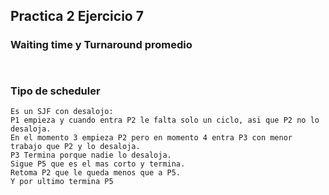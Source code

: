 ## Practica 2 Ejercicio 7

### Waiting time y Turnaround promedio
```


```

### Tipo de scheduler

``` 
Es un SJF con desalojo:
P1 empieza y cuando entra P2 le falta solo un ciclo, asi que P2 no lo desaloja.
En el momento 3 empieza P2 pero en momento 4 entra P3 con menor trabajo que P2 y lo desaloja.
P3 Termina porque nadie lo desaloja.
Sigue P5 que es el mas corto y termina.
Retoma P2 que le queda menos que a P5.
Y por ultimo termina P5
```
